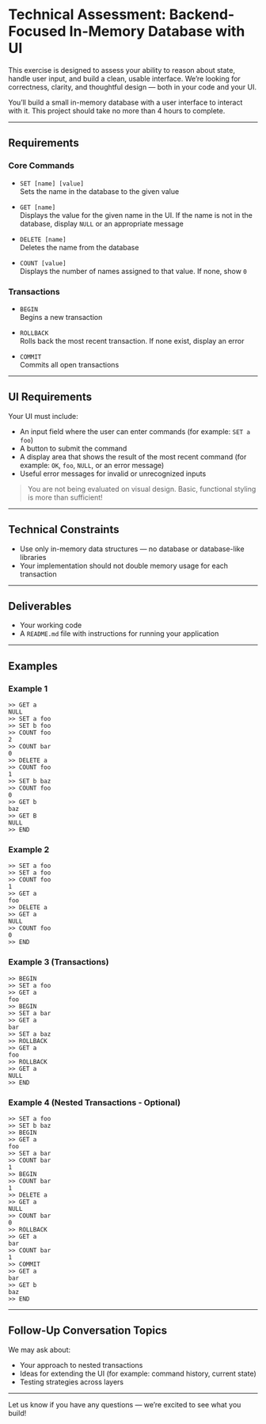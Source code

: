 # Technical Assessment: Backend-Focused In-Memory Database with UI

This exercise is designed to assess your ability to reason about state, handle user input, and build a clean, usable interface. We’re looking for correctness, clarity, and thoughtful design — both in your code and your UI.

You’ll build a small in-memory database with a user interface to interact with it. This project should take no more than 4 hours to complete.

---

## Requirements

### Core Commands

- `SET [name] [value]`  
  Sets the name in the database to the given value

- `GET [name]`  
  Displays the value for the given name in the UI. If the name is not in the database, display `NULL` or an appropriate message

- `DELETE [name]`  
  Deletes the name from the database

- `COUNT [value]`  
  Displays the number of names assigned to that value. If none, show `0`

### Transactions

- `BEGIN`  
  Begins a new transaction

- `ROLLBACK`  
  Rolls back the most recent transaction. If none exist, display an error

- `COMMIT`  
  Commits all open transactions

---

## UI Requirements

Your UI must include:

- An input field where the user can enter commands (for example: `SET a foo`)
- A button to submit the command
- A display area that shows the result of the most recent command (for example: `OK`, `foo`, `NULL`, or an error message)
- Useful error messages for invalid or unrecognized inputs

> You are not being evaluated on visual design. Basic, functional styling is more than sufficient!

---

## Technical Constraints

- Use only in-memory data structures — no database or database-like libraries
- Your implementation should not double memory usage for each transaction

---

## Deliverables

- Your working code
- A `README.md` file with instructions for running your application

---

## Examples

### Example 1
```
>> GET a
NULL
>> SET a foo
>> SET b foo
>> COUNT foo
2
>> COUNT bar
0
>> DELETE a
>> COUNT foo
1
>> SET b baz
>> COUNT foo
0
>> GET b
baz
>> GET B
NULL
>> END
```

### Example 2
```
>> SET a foo
>> SET a foo
>> COUNT foo
1
>> GET a
foo
>> DELETE a
>> GET a
NULL
>> COUNT foo
0
>> END
```

### Example 3 (Transactions)
```
>> BEGIN 
>> SET a foo
>> GET a
foo
>> BEGIN 
>> SET a bar
>> GET a
bar
>> SET a baz
>> ROLLBACK 
>> GET a
foo
>> ROLLBACK 
>> GET a
NULL
>> END
```

### Example 4 (Nested Transactions - Optional)
```
>> SET a foo
>> SET b baz
>> BEGIN 
>> GET a
foo
>> SET a bar
>> COUNT bar
1
>> BEGIN 
>> COUNT bar
1
>> DELETE a
>> GET a
NULL
>> COUNT bar
0
>> ROLLBACK 
>> GET a
bar
>> COUNT bar
1
>> COMMIT 
>> GET a
bar
>> GET b
baz
>> END
```

---

## Follow-Up Conversation Topics

We may ask about:

- Your approach to nested transactions
- Ideas for extending the UI (for example: command history, current state)
- Testing strategies across layers

---

Let us know if you have any questions — we’re excited to see what you build!
